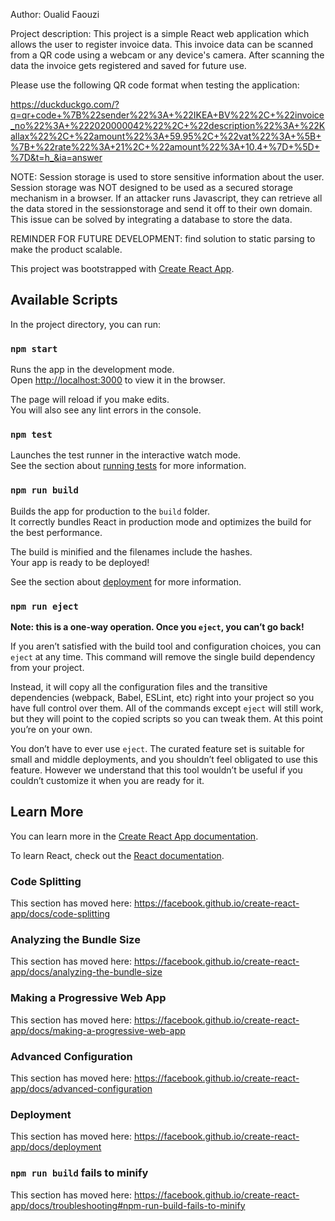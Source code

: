 Author: Oualid Faouzi

Project description:
This project is a simple React web application which allows the user to register invoice data. This invoice data can be scanned from a QR code using a webcam or any device's camera. After scanning the data the invoice gets registered and saved for future use.

Please use the following QR code format when testing the application:

https://duckduckgo.com/?q=qr+code+%7B%22sender%22%3A+%22IKEA+BV%22%2C+%22invoice_no%22%3A+%222020000042%22%2C+%22description%22%3A+%22Kallax%22%2C+%22amount%22%3A+59.95%2C+%22vat%22%3A+%5B+%7B+%22rate%22%3A+21%2C+%22amount%22%3A+10.4+%7D+%5D+%7D&t=h_&ia=answer

NOTE: Session storage is used to store sensitive information about the user.
Session storage was NOT designed to be used as a secured storage mechanism in a browser.
If an attacker runs Javascript, they can retrieve all the data stored in the sessionstorage
and send it off to their own domain. This issue can be solved by integrating a database to store the data.

REMINDER FOR FUTURE DEVELOPMENT: find solution to static parsing to make the product scalable.

This project was bootstrapped with [Create React App](https://github.com/facebook/create-react-app).

## Available Scripts

In the project directory, you can run:

### `npm start`

Runs the app in the development mode.<br />
Open [http://localhost:3000](http://localhost:3000) to view it in the browser.

The page will reload if you make edits.<br />
You will also see any lint errors in the console.

### `npm test`

Launches the test runner in the interactive watch mode.<br />
See the section about [running tests](https://facebook.github.io/create-react-app/docs/running-tests) for more information.

### `npm run build`

Builds the app for production to the `build` folder.<br />
It correctly bundles React in production mode and optimizes the build for the best performance.

The build is minified and the filenames include the hashes.<br />
Your app is ready to be deployed!

See the section about [deployment](https://facebook.github.io/create-react-app/docs/deployment) for more information.

### `npm run eject`

**Note: this is a one-way operation. Once you `eject`, you can’t go back!**

If you aren’t satisfied with the build tool and configuration choices, you can `eject` at any time. This command will remove the single build dependency from your project.

Instead, it will copy all the configuration files and the transitive dependencies (webpack, Babel, ESLint, etc) right into your project so you have full control over them. All of the commands except `eject` will still work, but they will point to the copied scripts so you can tweak them. At this point you’re on your own.

You don’t have to ever use `eject`. The curated feature set is suitable for small and middle deployments, and you shouldn’t feel obligated to use this feature. However we understand that this tool wouldn’t be useful if you couldn’t customize it when you are ready for it.

## Learn More

You can learn more in the [Create React App documentation](https://facebook.github.io/create-react-app/docs/getting-started).

To learn React, check out the [React documentation](https://reactjs.org/).

### Code Splitting

This section has moved here: https://facebook.github.io/create-react-app/docs/code-splitting

### Analyzing the Bundle Size

This section has moved here: https://facebook.github.io/create-react-app/docs/analyzing-the-bundle-size

### Making a Progressive Web App

This section has moved here: https://facebook.github.io/create-react-app/docs/making-a-progressive-web-app

### Advanced Configuration

This section has moved here: https://facebook.github.io/create-react-app/docs/advanced-configuration

### Deployment

This section has moved here: https://facebook.github.io/create-react-app/docs/deployment

### `npm run build` fails to minify

This section has moved here: https://facebook.github.io/create-react-app/docs/troubleshooting#npm-run-build-fails-to-minify
